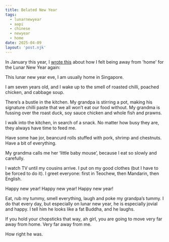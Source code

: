```yaml
---
title: Belated New Year
tags: 
  - lunarnewyear 
  - aapi
  - chinese
  - newyear
  - home
date: 2025-04-09
layout: 'post.njk'
---
```


In January this year, I [wrote this](https://hachyderm.io/deck/@skinnylatte/113904016856687848) about how I felt being away from 'home' for the Lunar New Year again:

This lunar new year eve, I am usually home in Singapore. 

I am seven years old, and I wake up to the smell of roasted chilli, poached chicken, and cabbage soup. 

There’s a bustle in the kitchen. My grandpa is stirring a pot, making his signature chilli paste that we all won’t eat our food without. My grandma is fussing over the roast duck, soy sauce chicken and whole fish and prawns. 

I walk into the kitchen, in search of a snack. No matter how busy they are, they always have time to feed me. 

Have some hae jor, beancurd rolls stuffed with pork, shrimp and chestnuts. Have a bit of everything. 

My grandma calls me her ‘little baby mouse’, because I eat so slowly and carefully. 

I watch TV until my cousins arrive. I put on my good clothes (but I have to be forced to do it). I greet everyone: first in Teochew, then Mandarin, then English. 

Happy new year! Happy new year! Happy new year!

Eat, rub my tummy, smell everything, laugh and poke my grandpa’s tummy. I do that every day, but especially on lunar new year, he is especially jovial and happy. I tell him he looks like a fat Buddha, and he laughs. 

If you hold your chopsticks that way, ah girl, you are going to move very far away from home. Very far away from me. 

How right he was. 
